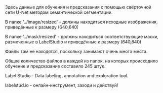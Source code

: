 Здесь данные для обучения и предсказания с помощью свёрточной сети U-Net методом семантической сегментации.

В папке '../image/resized' - должны находиться исходные изображения, приведённые к размеру (640,640)

В папке '../mask/resized' - должны находиться соответствующие маски, размеченные в LabelStudio и приведённые к размеру (640,640)

Файлы там не находятся, поскольку занимают очень много места.

Общее количество файлов в каждой из папок, на которых происходило обучение и предсказание составило 245 штук.

Label Studio - Data labeling, annotation and exploration tool.

labelstud.io - онлайн-инструмент, заходи и действуй!
